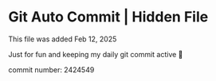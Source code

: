 # Git Auto Commit | Hidden File

This file was added Feb 12, 2025

Just for fun and keeping my daily git commit active 🤪

commit number: 2424549
